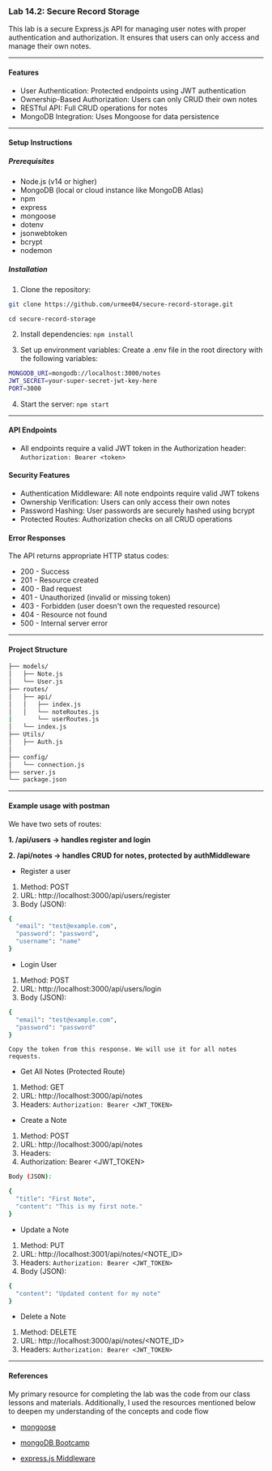 ### Lab 14.2: Secure Record Storage

This lab is a secure Express.js API for managing user notes with proper authentication and authorization. It ensures that users can only access and manage their own notes.

---
#### Features

- User Authentication: Protected endpoints using JWT authentication
- Ownership-Based Authorization: Users can only CRUD their own notes
- RESTful API: Full CRUD operations for notes
- MongoDB Integration: Uses Mongoose for data persistence

---
#### Setup Instructions

##### Prerequisites

- Node.js (v14 or higher)
- MongoDB (local or cloud instance like MongoDB Atlas)
- npm
- express 
- mongoose 
- dotenv 
- jsonwebtoken 
- bcrypt 
- nodemon


##### Installation

1. Clone the repository:

```bash
git clone https://github.com/urmee04/secure-record-storage.git
```

   `cd secure-record-storage`

2.  Install dependencies:
    `npm install` 
    
3. Set up environment variables:
    Create a .env file in the root directory with the following variables:

```bash
MONGODB_URI=mongodb://localhost:3000/notes
JWT_SECRET=your-super-secret-jwt-key-here
PORT=3000
```

4. Start the server:
   `npm start`
---
#### API Endpoints

- All endpoints require a valid JWT token in the Authorization header:
  `Authorization: Bearer <token>`

#### Security Features

- Authentication Middleware: All note endpoints require valid JWT tokens
- Ownership Verification: Users can only access their own notes
- Password Hashing: User passwords are securely hashed using bcrypt
- Protected Routes: Authorization checks on all CRUD operations

#### Error Responses

The API returns appropriate HTTP status codes:

- 200 - Success
- 201 - Resource created
- 400 - Bad request
- 401 - Unauthorized (invalid or missing token)
- 403 - Forbidden (user doesn't own the requested resource)
- 404 - Resource not found
- 500 - Internal server error
---

#### Project Structure
```bash
├── models/
│   ├── Note.js
│   └── User.js
├── routes/
│   ├── api/
│   │   ├── index.js
│   │   └── noteRoutes.js
|       └── userRoutes.js
│   └── index.js
├── Utils/
│   ├── Auth.js
│   
├── config/
│   └── connection.js
├── server.js
└── package.json
```
---

#### Example usage with postman

We have two sets of routes:

**1. /api/users → handles register and login**

**2. /api/notes → handles CRUD for notes, protected by authMiddleware**

- Register a user

1. Method: POST
2. URL: http://localhost:3000/api/users/register
3. Body (JSON):
```bash
{
  "email": "test@example.com",
  "password": "password",
  "username": "name"
}
```

- Login User

1. Method: POST
2. URL: http://localhost:3000/api/users/login
3. Body (JSON):
```bash
{
  "email": "test@example.com",
  "password": "password"
}
```
`Copy the token from this response. We will use it for all notes requests.`

- Get All Notes (Protected Route)
1. Method: GET
2. URL: http://localhost:3000/api/notes
3. Headers:
`Authorization: Bearer <JWT_TOKEN>`

- Create a Note
1. Method: POST
2. URL: http://localhost:3000/api/notes
3. Headers:
4. Authorization: Bearer <JWT_TOKEN>
```bash
Body (JSON):

{
  "title": "First Note",
  "content": "This is my first note."
}
```

- Update a Note
1. Method: PUT
2. URL: http://localhost:3001/api/notes/<NOTE_ID>
3. Headers:
`Authorization: Bearer <JWT_TOKEN>`
4. Body (JSON):
```bash
{
  "content": "Updated content for my note"
}
```

- Delete a Note
1. Method: DELETE
2. URL: http://localhost:3000/api/notes/<NOTE_ID>
3. Headers:
`Authorization: Bearer <JWT_TOKEN>`

---

#### References

My primary resource for completing the lab was the code from our class lessons and materials. Additionally, I used the resources mentioned below to deepen my understanding of the concepts and code flow

- [mongoose](https://developer.mozilla.org/en-US/docs/Learn_web_development/Extensions/Server-side/Express_Nodejs/mongoose)

- [mongoDB Bootcamp](https://generalmotors.udemy.com/course/nodejs-express-mongodb-bootcamp/learn/lecture/15065064#overview)

- [express.js Middleware](https://expressjs.com/en/guide/using-middleware.html)